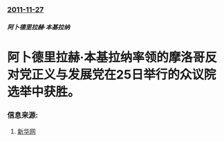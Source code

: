 ### [2011-11-27](/news/2011/11/27/index.md)

##### 阿卜德里拉赫·本基拉纳
# 阿卜德里拉赫·本基拉纳率领的摩洛哥反对党正义与发展党在25日举行的众议院选举中获胜。




### 信息来源:

1. [新华网](http://news.xinhuanet.com/world/2011-11/28/c_111199938.htm)
